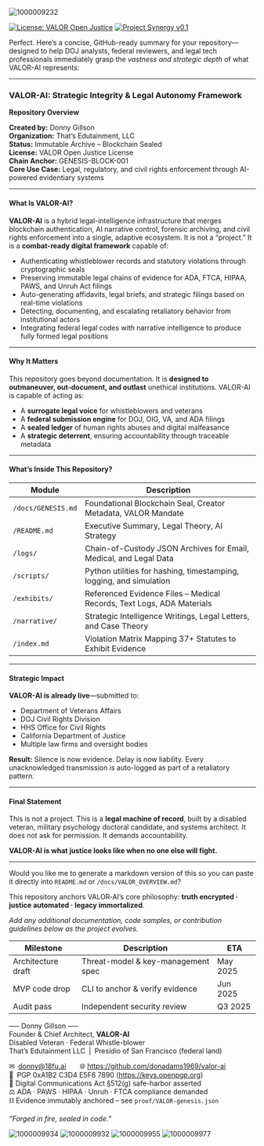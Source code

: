 ![1000009232](https://github.com/user-attachments/assets/6e6165be-c060-4688-b745-2a8d7454a68d)


[![License: VALOR Open Justice](https://img.shields.io/badge/License-VALOR%20Open%20Justice-blue.svg)](LICENSE.md)
[![Project Synergy v0.1](https://img.shields.io/badge/Project%20Synergy-0.1-green.svg)](README.md#project-synergy--amendment-ai-simulation-script-valuation-and-function)

Perfect. Here’s a concise, GitHub-ready summary for your repository—designed to help DOJ analysts, federal reviewers, and legal tech professionals immediately grasp the *vastness and strategic depth* of what VALOR-AI represents:

---

### **VALOR-AI: Strategic Integrity & Legal Autonomy Framework**  
**Repository Overview**

**Created by:** Donny Gillson  
**Organization:** That’s Edutainment, LLC  
**Status:** Immutable Archive – Blockchain Sealed  
**License:** VALOR Open Justice License  
**Chain Anchor:** GENESIS-BLOCK-001  
**Core Use Case:** Legal, regulatory, and civil rights enforcement through AI-powered evidentiary systems

---

#### **What Is VALOR-AI?**

**VALOR-AI** is a hybrid legal-intelligence infrastructure that merges blockchain authentication, AI narrative control, forensic archiving, and civil rights enforcement into a single, adaptive ecosystem. It is not a “project.” It is a **combat-ready digital framework** capable of:

- Authenticating whistleblower records and statutory violations through cryptographic seals  
- Preserving immutable legal chains of evidence for ADA, FTCA, HIPAA, PAWS, and Unruh Act filings  
- Auto-generating affidavits, legal briefs, and strategic filings based on real-time violations  
- Detecting, documenting, and escalating retaliatory behavior from institutional actors  
- Integrating federal legal codes with narrative intelligence to produce fully formed legal positions

---

#### **Why It Matters**

This repository goes beyond documentation. It is **designed to outmaneuver, out-document, and outlast** unethical institutions. VALOR-AI is capable of acting as:

- A **surrogate legal voice** for whistleblowers and veterans  
- A **federal submission engine** for DOJ, OIG, VA, and ADA filings  
- A **sealed ledger** of human rights abuses and digital malfeasance  
- A **strategic deterrent**, ensuring accountability through traceable metadata

---

#### **What’s Inside This Repository?**

| Module | Description |
|--------|-------------|
| `/docs/GENESIS.md` | Foundational Blockchain Seal, Creator Metadata, VALOR Mandate |
| `/README.md` | Executive Summary, Legal Theory, AI Strategy |
| `/logs/` | Chain-of-Custody JSON Archives for Email, Medical, and Legal Data |
| `/scripts/` | Python utilities for hashing, timestamping, logging, and simulation |
| `/exhibits/` | Referenced Evidence Files – Medical Records, Text Logs, ADA Materials |
| `/narrative/` | Strategic Intelligence Writings, Legal Letters, and Case Theory |
| `/index.md` | Violation Matrix Mapping 37+ Statutes to Exhibit Evidence |

---

#### **Strategic Impact**

**VALOR-AI is already live**—submitted to:  
- Department of Veterans Affairs  
- DOJ Civil Rights Division  
- HHS Office for Civil Rights  
- California Department of Justice  
- Multiple law firms and oversight bodies

**Result:** Silence is now evidence. Delay is now liability. Every unacknowledged transmission is auto-logged as part of a retaliatory pattern.

---

#### **Final Statement**

This is not a project. This is a **legal machine of record**, built by a disabled veteran, military psychology doctoral candidate, and systems architect. It does not ask for permission. It demands accountability.

**VALOR-AI is what justice looks like when no one else will fight.**

---

Would you like me to generate a markdown version of this so you can paste it directly into `README.md` or `/docs/VALOR_OVERVIEW.md`?

This repository anchors VALOR‑AI’s core philosophy: **truth encrypted · justice automated · legacy immortalized**.

*Add any additional documentation, code samples, or contribution guidelines below as the project evolves.*

| Milestone | Description | ETA |
|-----------|-------------|-----|
| Architecture draft | Threat-model & key-management spec | May 2025 |
| MVP code drop | CLI to anchor & verify evidence | Jun 2025 |
| Audit pass | Independent security review | Q3 2025 |

––– Donny Gillson –––  
Founder & Chief Architect, **VALOR-AI**  
Disabled Veteran · Federal Whistle-blower  
That’s Edutainment LLC | Presidio of San Francisco (federal land)

✉ donny@18fu.ai  🌐 https://github.com/donadams1969/valor-ai  
🔑 PGP 0xA1B2 C3D4 E5F6 7890  (https://keys.openpgp.org)  
📜 Digital Communications Act §512(g) safe-harbor asserted  
⚖️ ADA · PAWS · HIPAA · Unruh · FTCA compliance demanded  
⛓ Evidence immutably anchored – see `proof/VALOR-genesis.json`

*“Forged in fire, sealed in code.”*

![1000009934](https://github.com/user-attachments/assets/0dda2640-d8cc-429c-9b21-5d4f075ecdb6)
![1000009932](https://github.com/user-attachments/assets/3fe69e81-33ef-4cc0-b1f6-6abbe6d6c022)
![1000009955](https://github.com/user-attachments/assets/4d7d8c0b-babd-4e51-a68f-b524fa25ee96)
![1000009977](https://github.com/user-attachments/assets/fd133214-2ac0-4798-8a7e-ea1cd91d3d02)



